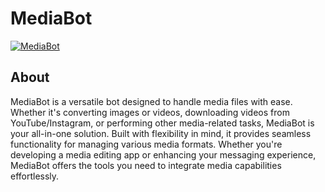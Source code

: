 # MediaBot

[![MediaBot](https://img.shields.io/badge/dev-developing-yellow)](https://github.com/yourmediabotrepo)

## About

MediaBot is a versatile bot designed to handle media files with ease. Whether it's converting images or videos, downloading videos from YouTube/Instagram, or performing other media-related tasks, MediaBot is your all-in-one solution. Built with flexibility in mind, it provides seamless functionality for managing various media formats. Whether you're developing a media editing app or enhancing your messaging experience, MediaBot offers the tools you need to integrate media capabilities effortlessly. 
